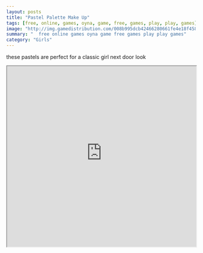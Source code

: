 ```yaml
---
layout: posts
title: "Pastel Palette Make Up"
tags: [free, online, games, oyna, game, free, games, play, play, games]
image: "http://img.gamedistribution.com/008b995dcb42466280661fe4e18f4581.jpg"
summary: "  free online games oyna game free games play play games"
category: "Girls"
---
```


these pastels are perfect for a classic girl next door look

<iframe width="100%" height="480px;" src="http://flash.gamedistribution.com?game=008b995dcb42466280661fe4e18f4581"></iframe>